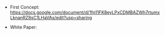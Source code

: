 
- First Concept:
https://docs.google.com/document/d/1fn11FK8eyLPxCDMBAZWh7rtumxLknanRZ8sC1LHaVAs/edit?usp=sharing

- White Paper:
